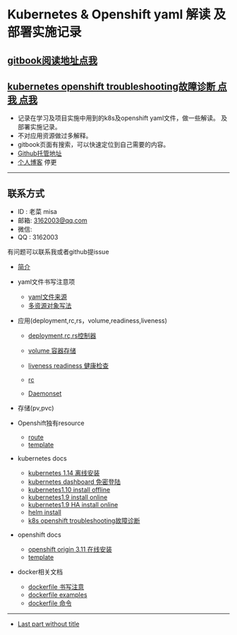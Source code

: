 # Kubernetes & Openshift yaml 解读 及部署实施记录

## [gitbook阅读地址点我](https://misa.gitbook.io/k8s-ocp-yaml/)
## [kubernetes openshift troubleshooting故障诊断 点我 点我](./kubernetes-docs/2019-07-27-openshift-k8s-troubleshooting.md)
* 记录在学习及项目实施中用到的k8s及openshift yaml文件，做一些解读。 及部署实施记录。
* 不对应用资源做过多解释。
* gitbook页面有搜索，可以快速定位到自己需要的内容。
* [Github托管地址](https://github.com/cai11745/k8s-ocp-yaml)
* [个人博客](http://misa86.cn) 停更

---

## 联系方式

* ID  : 老菜 misa
* 邮箱: 3162003@qq.com
* 微信:
* QQ  : 3162003

有问题可以联系我或者github提issue
* [简介](README.md)

* yaml文件书写注意项
  * [yaml文件来源](2018-05-29-yaml-from+write-note.md)
  * [多资源对象写法](2018-05-29-multi-kind-list.md)

* 应用(deployment,rc,rs，volume,readiness,liveness)
  * [deployment,rc,rs控制器](application/2018-05-31-deployment-rc-rs.md)
  * [volume 容器存储](application/2018-05-31-volume.md)
  * [liveness readiness 健康检查](application/2018-07-05-livemess-readiness.md)
  
  * [rc]()
  * [Daemonset]()

* 存储(pv,pvc)


* Openshift独有resource
  * [route]()
  * [template]()

* kubernetes docs
  * [kubernetes 1.14 离线安装](kubernetes-docs/2019-04-19-kubernetes-1.14-install-offline.md) 
  * [kubernetes dashboard 免密登陆](kubernetes-docs/2018-11-20-kubernetes-dashboard-enable-http.md)
  * [kubernetes1.10 install offline](kubernetes-docs/2018-04-07-kubernetes-1.10-install-offline.md)
  * [kubernetes1.9 install online](kubernetes-docs/2018-04-02-kubernetes-1.9-install-online.md)
  * [kubernetes1.9 HA install online](kubernetes-docs/2018-04-04-kubernetes-1.9-HA-install-online.md)
  * [helm install](kubernetes-docs/2018-05-02-install-helm.md)
  * [k8s openshift troubleshooting故障诊断](kubernetes-docs/2019-07-27-openshift-k8s-troubleshooting.md)

* openshift docs
  * [openshift origin 3.11 在线安装](openshift-docs/2019-07-02-openshift311-origin在线部署.md)
  * [template]()

* docker相关文档
  * [dockerfile 书写注意](docker-docs/2017-08-10-dockerfile-notes.md)
  * [dockerfile examples](docker-docs/2017-08-10-dockerfile-examples.md)
  * [dockerfile 命令](docker-docs/2017-07-19-dockerfile-command.md)

----

* [Last part without title]()
